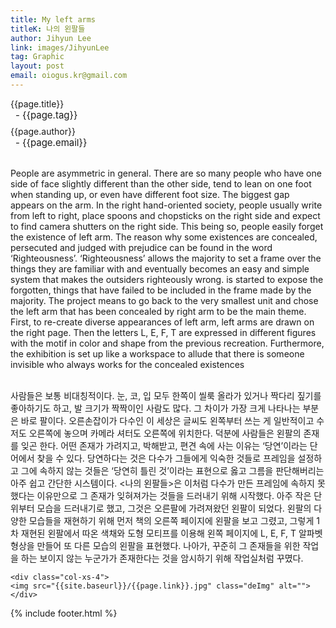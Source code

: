 ```yaml
---
title: My left arms
titleK: 나의 왼팔들
author: Jihyun Lee
link: images/JihyunLee
tag: Graphic
layout: post
email: oiogus.kr@gmail.com
---	
```


<div class="container">

<div class="deDep">
{{page.title}}<br>
<p style="font-size:15px; margin:0px; padding:0px 0px 0px 8px; margin:0px 0px 8px 0px;">- {{page.tag}}</p>
{{page.author}}<br>
<p style="font-size:15px; margin:0px; padding:0px 0px 0px 8px;">- {{page.email}}</p>
</div>

<br>

<div class="det lato">

<!--영문-->

People are asymmetric in general. There are so many people who have one side of face slightly different than the other side, tend to lean on one foot when standing up, or even have different foot size. The biggest gap appears on the arm. In the right hand-oriented society, people usually write from left to right, place spoons and chopsticks on the right side and expect to find camera shutters on the right side. This being so, people easily forget the existence of left arm.
The reason why some existences are concealed, persecuted and judged with prejudice can be found in the word ‘Righteousness’. ‘Righteousness’ allows the majority to set a frame over the things they are familiar with and eventually becomes an easy and simple system that makes the outsiders righteously wrong.
<My left arms> is started to expose the forgotten, things that have failed to be included in the frame made by the majority. The project means to go back to the very smallest unit and chose the left arm that has been concealed by right arm to be the main theme. First, to re-create diverse appearances of left arm, left arms are drawn on the right page. Then the letters L, E, F, T are expressed in different figures with the motif in color and shape from the previous recreation. Furthermore, the exhibition is set up like a workspace to allude that there is someone invisible who always works for the concealed existences

<!--영문-->

</div>


<div class="noto">
<!--국문-->

<br>
사람들은 보통 비대칭적이다. 눈, 코, 입 모두 한쪽이 씰룩 올라가 있거나 짝다리 짚기를 좋아하기도 하고, 발 크기가 짝짝이인 사람도 많다. 그 차이가 가장 크게 나타나는 부분은 바로 팔이다. 오른손잡이가 다수인 이 세상은 글씨도 왼쪽부터 쓰는 게 일반적이고 수저도 오른쪽에 놓으며 카메라 셔터도 오른쪽에 위치한다. 덕분에 사람들은 왼팔의 존재를 잊곤 한다.
어떤 존재가 가려지고, 박해받고, 편견 속에 사는 이유는 ‘당연’이라는 단어에서 찾을 수 있다. 당연하다는 것은 다수가 그들에게 익숙한 것들로 프레임을 설정하고 그에 속하지 않는 것들은 ‘당연히 틀린 것’이라는 표현으로 옳고 그름을 판단해버리는 아주 쉽고 간단한 시스템이다.
<나의 왼팔들>은 이처럼 다수가 만든 프레임에 속하지 못했다는 이유만으로 그 존재가 잊혀져가는 것들을 드러내기 위해 시작했다. 아주 작은 단위부터 모습을 드러내기로 했고, 그것은 오른팔에 가려져왔던 왼팔이 되었다. 왼팔의 다양한 모습들을 재현하기 위해 먼저 책의 오른쪽 페이지에 왼팔을 보고 그렸고, 그렇게 1차 재현된 왼팔에서 따온 색채와 도형 모티프를 이용해 왼쪽 페이지에 L, E, F, T 알파벳 형상을 만들어 또 다른 모습의 왼팔을 표현했다. 나아가, 꾸준히 그 존재들을 위한 작업을 하는 보이지 않는 누군가가 존재한다는 것을 암시하기 위해 작업실처럼 꾸몄다.


<!--국문-->

</div>

<div class="row noto">
	
	<div class="col-xs-4">
	<img src="{{site.baseurl}}/{{page.link}}.jpg" class="deImg" alt=""></div>
	
</div>

	

</div> 

{% include footer.html %}